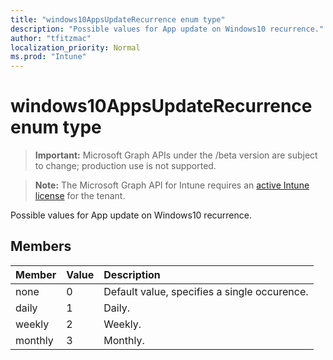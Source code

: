 ```yaml
---
title: "windows10AppsUpdateRecurrence enum type"
description: "Possible values for App update on Windows10 recurrence."
author: "tfitzmac"
localization_priority: Normal
ms.prod: "Intune"
---
```


# windows10AppsUpdateRecurrence enum type

> **Important:** Microsoft Graph APIs under the /beta version are subject to change; production use is not supported.

> **Note:** The Microsoft Graph API for Intune requires an [active Intune license](https://go.microsoft.com/fwlink/?linkid=839381) for the tenant.

Possible values for App update on Windows10 recurrence.

## Members
|Member|Value|Description|
|:---|:---|:---|
|none|0|Default value, specifies a single occurence.|
|daily|1|Daily.|
|weekly|2|Weekly.|
|monthly|3|Monthly.|





